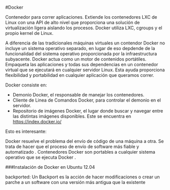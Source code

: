 #Docker

Contenedor para correr aplicaciones. Extiende los contenedores LXC de Linux con una API de alto nivel que proporciona una solución de virtualización ligera aislando los procesos.
Docker utiliza LXC, cgroups y el propio kernel de Linux.

A diferencia de las tradicionales máquinas virtuales un contendor Docker no incluye un sistema operativo separado, en lugar de eso depdende de la funcionalidad del sistema operativo proporcionada por la infraestructura subyacente. Docker actua como un motor de contenidos portátiles. Empaqueta las aplicaciones y todas sus dependencias en un contenedor virtual que se ejecutará en cualquier servidor Linux. Esta ayuda proporciona flexibilidad y portabilidad en cualquier aplicación que queramos correr.

Docker consiste en:

 * Demonio Docker, el responsable de manejar los contenedores.
 * Cliente de Linea de Comandos Docker, para controlar el demonio en el servidor.
 * Repositorio de imágenes Docker, el lugar donde buscar y navegar entre las distintas imágenes disponibles. Este se encuentra en https://index.docker.io/


Esto es interesante:

Docker resuelve el problema del envío de código de una máquina a otra. Se trata de hacer que el proceso de envío de software más fiable y automatizado . Contenedores Docker son portables a cualquier sistema operativo que se ejecuta Docker .


###Instalación de Docker en Ubuntu 12.04

backported: Un Backport es la acción de hacer modificaciones o crear un parche a un software con una versión más antigua que la existente